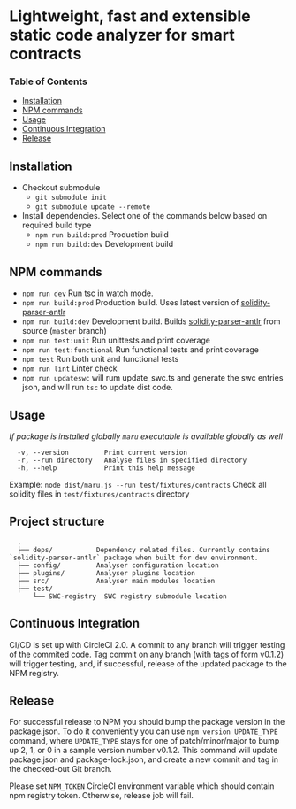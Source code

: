 # Lightweight, fast and extensible static code analyzer for smart contracts

### Table of Contents

- [Installation](#installation)
- [NPM commands](#npm-commands)
- [Usage](#usage)
- [Continuous Integration](#continuous-integration)
- [Release](#release)

## Installation

* Checkout submodule
  - `git submodule init`
  - `git submodule update --remote`
* Install dependencies. Select one of the commands below based on required build type
  - `npm run build:prod` Production build
  - `npm run build:dev` Development build

## NPM commands

* `npm run dev` Run tsc in watch mode.
* `npm run build:prod` Production build. Uses latest version of [solidity-parser-antlr](https://github.com/thec00n/solidity-parser-antlr)
* `npm run build:dev` Development build. Builds [solidity-parser-antlr](https://github.com/thec00n/solidity-parser-antlr) from source (`master` branch)
* `npm run test:unit` Run unittests and print coverage
* `npm run test:functional` Run functional tests and print coverage
* `npm test` Run both unit and functional tests
* `npm run lint` Linter check
* `npm run updateswc` will rum update_swc.ts and generate the swc entries json, and will run `tsc` to update dist code.

## Usage
<i>If package is installed globally `maru` executable is available globally as well</i>

```console
  -v, --version         Print current version
  -r, --run directory   Analyse files in specified directory
  -h, --help            Print this help message
```

Example:
`node dist/maru.js --run test/fixtures/contracts` Check all solidity files in `test/fixtures/contracts` directory

## Project structure
```
  .
  ├── deps/           Dependency related files. Currently contains `solidity-parser-antlr` package when built for dev environment.
  ├── config/         Analyser configuration location
  ├── plugins/        Analyser plugins location
  ├── src/            Analyser main modules location
  ├── test/
      └── SWC-registry  SWC registry submodule location    
```

## Continuous Integration
CI/CD is set up with CircleCI 2.0. A commit to any branch will trigger testing of the commited code. Tag commit on any branch (with tags of form v0.1.2) will trigger testing, and, if successful, release of the updated package to the NPM registry.

## Release
For successful release to NPM you should bump the package version in the package.json. To do it conveniently you can use `npm version UPDATE_TYPE` command, where `UPDATE_TYPE` stays for one of patch/minor/major to bump up 2, 1, or 0 in a sample version number v0.1.2. This command will update package.json and package-lock.json, and create a new commit and tag in the checked-out Git branch.

Please set `NPM_TOKEN` CircleCI environment variable which should contain npm registry token. Otherwise, release job will fail.
